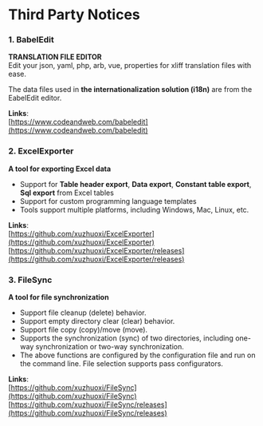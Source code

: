 # Third Party Notices

###  1. BabelEdit
**TRANSLATION FILE EDITOR**  
Edit your json, yaml, php, arb, vue, properties for xliff translation files with ease.  

The data files used in **the internationalization solution (i18n)** are from the EabelEdit editor.  

**Links**:  
[https://www.codeandweb.com/babeledit](https://www.codeandweb.com/babeledit)  

###  2. ExcelExporter
**A tool for exporting Excel data**  
+ Support for **Table header export**, **Data export**, **Constant table export**, **Sql export** from Excel tables  
+ Support for custom programming language templates  
+ Tools support multiple platforms, including Windows, Mac, Linux, etc.  

**Links**:  
[https://github.com/xuzhuoxi/ExcelExporter](https://github.com/xuzhuoxi/ExcelExporter)  
[https://github.com/xuzhuoxi/ExcelExporter/releases](https://github.com/xuzhuoxi/ExcelExporter/releases)  

### 3. FileSync  
**A tool for file synchronization**  
+ Support file cleanup (delete) behavior.  
+ Support empty directory clear (clear) behavior.  
+ Support file copy (copy)/move (move).  
+ Supports the synchronization (sync) of two directories, including one-way synchronization or two-way synchronization.  
+ The above functions are configured by the configuration file and run on the command line. File selection supports pass configurators.  

**Links**:  
[https://github.com/xuzhuoxi/FileSync](https://github.com/xuzhuoxi/FileSync)  
[https://github.com/xuzhuoxi/FileSync/releases](https://github.com/xuzhuoxi/FileSync/releases)  